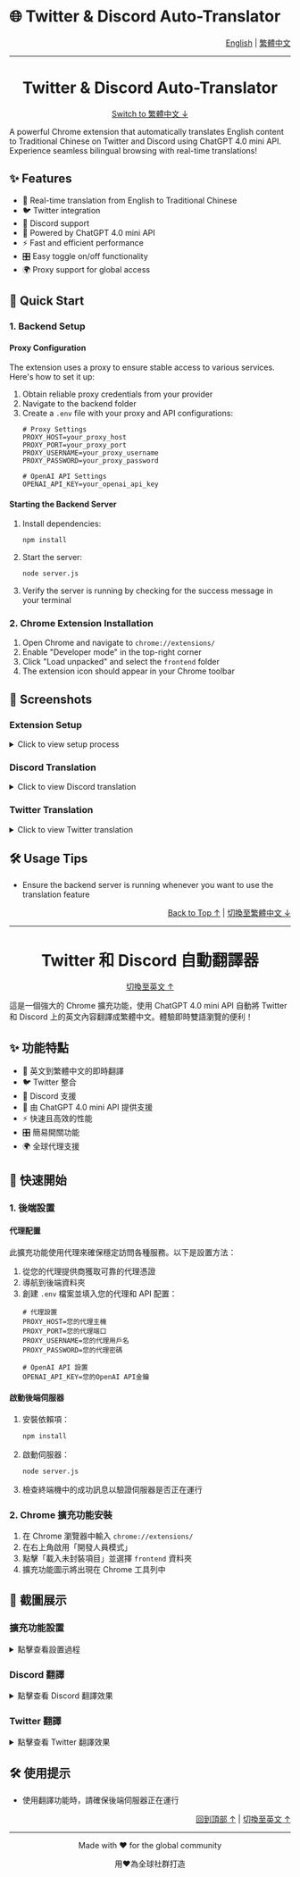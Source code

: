 # 🌐 Twitter & Discord Auto-Translator

<div align="right">

[English](#english) | [繁體中文](#traditional-chinese)

</div>

---

<div id="english">

<h1 align="center">Twitter & Discord Auto-Translator</h1>

<div align="center">

[Switch to 繁體中文 ↓](#traditional-chinese)

</div>

A powerful Chrome extension that automatically translates English content to Traditional Chinese on Twitter and Discord using ChatGPT 4.0 mini API. Experience seamless bilingual browsing with real-time translations!

## ✨ Features

- 🔄 Real-time translation from English to Traditional Chinese
- 🐦 Twitter integration
- 💬 Discord support
- 🤖 Powered by ChatGPT 4.0 mini API
- ⚡ Fast and efficient performance
- 🎛️ Easy toggle on/off functionality
- 🌍 Proxy support for global access

## 🚀 Quick Start

### 1. Backend Setup

#### Proxy Configuration
The extension uses a proxy to ensure stable access to various services. Here's how to set it up:

1. Obtain reliable proxy credentials from your provider
2. Navigate to the backend folder
3. Create a `.env` file with your proxy and API configurations:
   ```env
   # Proxy Settings
   PROXY_HOST=your_proxy_host        
   PROXY_PORT=your_proxy_port       
   PROXY_USERNAME=your_proxy_username 
   PROXY_PASSWORD=your_proxy_password 
   
   # OpenAI API Settings
   OPENAI_API_KEY=your_openai_api_key
   ```

#### Starting the Backend Server

1. Install dependencies:
   ```bash
   npm install
   ```

2. Start the server:
   ```bash
   node server.js
   ```

3. Verify the server is running by checking for the success message in your terminal

### 2. Chrome Extension Installation

1. Open Chrome and navigate to `chrome://extensions/`
2. Enable "Developer mode" in the top-right corner
3. Click "Load unpacked" and select the `frontend` folder
4. The extension icon should appear in your Chrome toolbar

## 📸 Screenshots

### Extension Setup
<details>
<summary>Click to view setup process</summary>

![Extension Setup](https://github.com/user-attachments/assets/0db96384-5b4f-48cf-bf31-7e934f04f26e)
</details>

### Discord Translation
<details>
<summary>Click to view Discord translation</summary>

![Discord Translation](https://github.com/user-attachments/assets/5d938e2d-ab7e-469b-89e3-02c517261bda)
</details>

### Twitter Translation
<details>
<summary>Click to view Twitter translation</summary>

![Twitter Translation](https://github.com/user-attachments/assets/08d9715f-4b3e-420e-9104-044fa64ae8e0)
</details>

## 🛠️ Usage Tips

- Ensure the backend server is running whenever you want to use the translation feature


<div align="right">

[Back to Top ↑](#english) | [切換至繁體中文 ↓](#traditional-chinese)

</div>

</div>

---

<div id="traditional-chinese">

<h1 align="center">Twitter 和 Discord 自動翻譯器</h1>

<div align="center">

[切換至英文 ↑](#english)

</div>

這是一個強大的 Chrome 擴充功能，使用 ChatGPT 4.0 mini API 自動將 Twitter 和 Discord 上的英文內容翻譯成繁體中文。體驗即時雙語瀏覽的便利！

## ✨ 功能特點

- 🔄 英文到繁體中文的即時翻譯
- 🐦 Twitter 整合
- 💬 Discord 支援
- 🤖 由 ChatGPT 4.0 mini API 提供支援
- ⚡ 快速且高效的性能
- 🎛️ 簡易開關功能
- 🌍 全球代理支援

## 🚀 快速開始

### 1. 後端設置

#### 代理配置
此擴充功能使用代理來確保穩定訪問各種服務。以下是設置方法：

1. 從您的代理提供商獲取可靠的代理憑證
2. 導航到後端資料夾
3. 創建 `.env` 檔案並填入您的代理和 API 配置：
   ```env
   # 代理設置
   PROXY_HOST=您的代理主機       
   PROXY_PORT=您的代理端口       
   PROXY_USERNAME=您的代理用戶名   
   PROXY_PASSWORD=您的代理密碼    
   
   # OpenAI API 設置
   OPENAI_API_KEY=您的OpenAI API金鑰
   ```

#### 啟動後端伺服器

1. 安裝依賴項：
   ```bash
   npm install
   ```

2. 啟動伺服器：
   ```bash
   node server.js
   ```

3. 檢查終端機中的成功訊息以驗證伺服器是否正在運行

### 2. Chrome 擴充功能安裝

1. 在 Chrome 瀏覽器中輸入 `chrome://extensions/`
2. 在右上角啟用「開發人員模式」
3. 點擊「載入未封裝項目」並選擇 `frontend` 資料夾
4. 擴充功能圖示將出現在 Chrome 工具列中

## 📸 截圖展示

### 擴充功能設置
<details>
<summary>點擊查看設置過程</summary>

![擴充功能設置](https://github.com/user-attachments/assets/0db96384-5b4f-48cf-bf31-7e934f04f26e)
</details>

### Discord 翻譯
<details>
<summary>點擊查看 Discord 翻譯效果</summary>

![Discord 翻譯](https://github.com/user-attachments/assets/5d938e2d-ab7e-469b-89e3-02c517261bda)
</details>

### Twitter 翻譯
<details>
<summary>點擊查看 Twitter 翻譯效果</summary>

![Twitter 翻譯](https://github.com/user-attachments/assets/08d9715f-4b3e-420e-9104-044fa64ae8e0)
</details>

## 🛠️ 使用提示

- 使用翻譯功能時，請確保後端伺服器正在運行


<div align="right">

[回到頂部 ↑](#traditional-chinese) | [切換至英文 ↑](#english)

</div>

</div>

---

<div align="center">

Made with ❤️ for the global community

用❤️為全球社群打造

</div>
